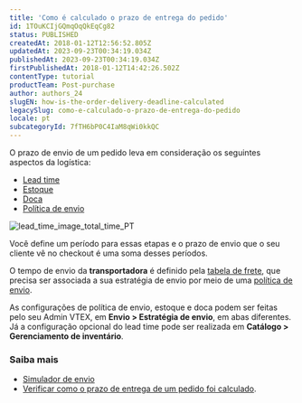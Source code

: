```yaml
---
title: 'Como é calculado o prazo de entrega do pedido'
id: 1TOuKCIjGQmqOqQkEqCg82
status: PUBLISHED
createdAt: 2018-01-12T12:56:52.805Z
updatedAt: 2023-09-23T00:34:19.034Z
publishedAt: 2023-09-23T00:34:19.034Z
firstPublishedAt: 2018-01-12T14:42:26.502Z
contentType: tutorial
productTeam: Post-purchase
author: authors_24
slugEN: how-is-the-order-delivery-deadline-calculated
legacySlug: como-e-calculado-o-prazo-de-entrega-do-pedido
locale: pt
subcategoryId: 7fTH6bP0C4IaM8qWi0kkQC
---
```


O prazo de envio de um pedido leva em consideração os seguintes aspectos da logística:

- [Lead time](/pt/tutorial/lead-time-tempo-de-envio-a-nivel-de-sku--16yv5Mkj6bTyWR1hCN2f4B)
- [Estoque](/pt/tutorial/estoque--6oIxvsVDTtGpO7y6zwhGpb)
- [Doca](/pt/tutorial/doca--5DY8xHEjOLYDVL41Urd5qj)
- [Política de envio](/pt/tutorial/politica-de-envio--tutorials_140)

![lead_time_image_total_time_PT](https://cdn.statically.io/gh/vtexdocs/help-center-content/refs/heads/main/docs/pt/tutorials/envio/estratégia-de-envio/como-e-calculado-o-prazo-de-entrega-do-pedido_1.png)

Você define um período para essas etapas e o prazo de envio que o seu cliente vê no checkout é uma soma desses períodos. 

O tempo de envio da __transportadora__ é definido pela [tabela de frete](/pt/tutorial/planilha-de-frete--tutorials_127), que precisa ser associada a sua estratégia de envio por meio de uma [política de envio](/pt/tutorial/politica-de-envio--tutorials_140).

As configurações de política de envio, estoque e doca podem ser feitas pelo seu Admin VTEX, em **Envio > Estratégia de envio**, em abas diferentes. Já a configuração opcional do lead time pode ser realizada em **Catálogo > Gerenciamento de inventário**.

### Saiba mais

- [Simulador de envio](/pt/tutorial/simulador-de-envio--tutorials_144)
- [Verificar como o prazo de entrega de um pedido foi calculado](/pt/tutorial/verificar-como-o-prazo-de-entrega-de-um-pedido-foi-calculado).
